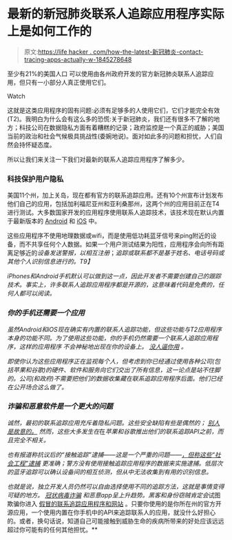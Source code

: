 # 最新的新冠肺炎联系人追踪应用程序实际上是如何工作的

> 原文:[https://life hacker . com/how-the-latest-新冠肺炎-contact-tracing-apps-actually-w-1845278648](https://lifehacker.com/how-the-latest-covid-19-contact-tracing-apps-actually-w-1845278648)

至少有21%的美国人口 可以使用由各州政府开发的官方新冠肺炎联系人追踪应用，但只有一小部分人真正使用它们。

Watch

这就是这类应用程序的固有问题:必须有足够多的人使用它们，它们才能完全有效(T2)。我明白为什么会有这么多的恐慌:关于新冠肺炎，我们还有很多不了解的地方；科技公司在数据隐私方面有着糟糕的记录；政府监控是一个真正的威胁；美国当前的政治和社会气候极具挑战性(委婉地说)。面对如此多的问题和担忧，人们自然会持怀疑态度。

所以让我们来关注一下我们对最新的联系人追踪应用程序了解多少。

### **科技保护用户隐私**

美国11个州，加上关岛，现在都有官方的联系追踪应用。还有10个州宣布计划发布他们自己的应用，包括加利福尼亚州和亚利桑那州，这两个州的应用目前正在T4进行测试。大多数国家开发的应用程序使用联系人追踪技术，该技术现在默认内置于最新版本的 [Android](https://lifehacker.com/no-apple-and-google-didnt-secretly-install-contact-tra-1844151435) 和 [iOS](https://lifehacker.com/how-to-enable-express-covid-19-exposure-notifications-i-1844919365) 中。

这些应用程序不使用地理数据或wifi，而是使用低功耗蓝牙信号来ping附近的设备，而不共享任何个人数据。如果一个用户测试结果为阳性，应用程序会向所有距离足够近的*设备发送警报，以相互注册*；*追踪或联系都不是基于姓名、电话号码或其他个人识别信息进行的。*T9】**

*iPhones和Android手机默认可以做到这一点，因此开发者不需要创建自己的跟踪技术。事实上，许多联系人追踪应用程序都是开源的，这意味着代码是免费的，任何人都可以阅读。*

### ***你的手机还需要一个应用***

*虽然Android和iOS现在确实有内置的联系人追踪功能，但这些功能与T2应用程序本身的功能不同。为了使用这些功能，你的手机仍然需要一个联系人追踪应用程序，这样的应用程序 *不会神秘地出现在你的设备上。 [没人逼你用](https://lifehacker.com/no-apple-and-google-didnt-secretly-install-contact-tra-1844151435) 。**

*即使你认为这些应用程序正在监视每个人，但考虑到你已经通过使用各种公司(包括苹果和谷歌)的硬件、软件和服务向它们交出了所有信息，这一论点是站不住脚的。公司(和政府)不需要把他们的数据收集藏在联系追踪应用程序后面。他们已经在公开场合这么做了。*

### *诈骗和恶意软件是一个更大的问题*

*诚然，最初的联系追踪应用充斥着隐私问题。这些安全缺陷有些是偶然的； [别人是故意的。](https://lifehacker.com/be-extra-cautious-with-contact-tracing-apps-1843611802) 然而，这些大多发生在*在*苹果和谷歌推出他们的联系追踪API之前，而且完全不相关。* 

*也有报道称抗议后的“接触追踪”逮捕——这是一个严重的问题——[，但称这些“社会工程”逮捕](https://mashable.com/article/contact-tracing-protesters/) 更准确；警方没有使用接触追踪应用程序的数据来实施逮捕。低层次的蓝牙追踪可以确认设备间的相互侦测，但从中无法收集到有用的识别信息。*

*也就是说，独立开发人员仍然可以自由选择使用不同的追踪方法，这就是事情变得可疑的地方。 [冠状病毒诈骗](https://twocents.lifehacker.com/check-this-directory-to-avoid-coronavirus-scams-1843321185) 和恶意app呈上升趋势。黑客和身份窃贼肯定会*试图欺骗你进入 [假冒的联系追踪应用程序和网站](https://lifehacker.com/dont-get-suckered-by-these-coronavirus-phishing-scams-1842967378) 。只要你使用的是你所在州的官方开源应用，一个使用内置在你手机中的API来追踪联系人的应用，就没什么好担心的。或者，换句话说，知道自己可能接触到威胁生命的疾病所带来的好处应该远远超过你可能有的任何其他担忧。**